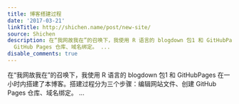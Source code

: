 ```yaml
---
title: 博客搭建过程
date: '2017-03-21'
linkTitle: http://shichen.name/post/new-site/
source: Shichen
description: 在“我网故我在”的召唤下，我使用 R 语言的 blogdown 包1 和 GitHubPages 在一小时内搭建了本博客。搭建过程分为三个步骤：编辑网站文件、创建
  GitHub Pages 仓库、域名绑定。 ...
disable_comments: true
---
```

在“我网故我在”的召唤下，我使用 R 语言的 blogdown 包1 和 GitHubPages 在一小时内搭建了本博客。搭建过程分为三个步骤：编辑网站文件、创建 GitHub Pages 仓库、域名绑定。 ...